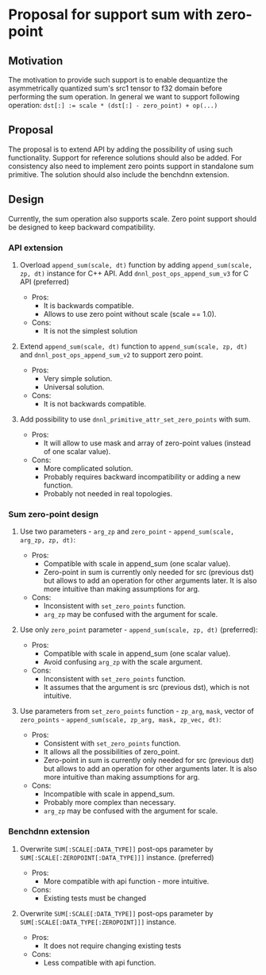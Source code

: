 # Proposal for support sum with zero-point

## Motivation
The motivation to provide such support is to enable dequantize the 
asymmetrically quantized sum's src1 tensor to f32 domain before performing the 
sum operation. In general we want to support following operation:
`dst[:] := scale * (dst[:] - zero_point) + op(...)`

## Proposal
The proposal is to extend API by adding the possibility of using such 
functionality. Support for reference solutions should also be added. For 
consistency also need to implement zero points support in standalone sum 
primitive. The solution should also include the benchdnn extension.

## Design

Currently, the sum operation also supports scale. Zero point support should 
be designed to keep backward compatibility.

### API extension

1. Overload `append_sum(scale, dt)` function by adding 
`append_sum(scale, zp, dt)` instance for C++ API. Add 
`dnnl_post_ops_append_sum_v3` for C API (preferred)
    - Pros:
        - It is backwards compatible.
        - Allows to use zero point without scale (scale == 1.0).
    - Cons:
        - It is not the simplest solution

2. Extend `append_sum(scale, dt)` function to 
`append_sum(scale, zp, dt)` and `dnnl_post_ops_append_sum_v2` to support zero 
point.
    - Pros:
        - Very simple solution.
        - Universal solution.
    - Cons:
        - It is not backwards compatible.

3. Add possibility to use `dnnl_primitive_attr_set_zero_points` with sum.
    - Pros:
        - It will allow to use mask and array of zero-point values (instead of 
          one scalar value).
    - Cons:
        - More complicated solution.
        - Probably requires backward incompatibility or adding a new function.
        - Probably not needed in real topologies.

### Sum zero-point design

1. Use two parameters - `arg_zp` and `zero_point` -
  `append_sum(scale, arg_zp, zp, dt)`:
    - Pros:
        - Compatible with scale in append_sum (one scalar value).
        - Zero-point in sum is currently only needed for src (previous dst) but
          allows to add an operation for other arguments later. It is also more
          intuitive than making assumptions for arg.
    - Cons:
        - Inconsistent with `set_zero_points` function.
        - `arg_zp` may be confused with the argument for scale.

2. Use only `zero_point` parameter - `append_sum(scale, zp, dt)` (preferred):
    - Pros:
        - Compatible with scale in append_sum (one scalar value).
        - Avoid confusing `arg_zp` with the scale argument.
    - Cons:
        - Inconsistent with `set_zero_points` function.
        - It assumes that the argument is src (previous dst), which is not
          intuitive.

3. Use parameters from `set_zero_points` function - `zp_arg`, `mask`, vector of
   `zero_points` - `append_sum(scale, zp_arg, mask, zp_vec, dt)`:
    - Pros:
        - Consistent with `set_zero_points` function.
        - It allows all the possibilities of zero_point.
        - Zero-point in sum is currently only needed for src (previous dst) but
          allows to add an operation for other arguments later. It is also more
          intuitive than making assumptions for arg.
    - Cons:
        - Incompatible with scale in append_sum.
        - Probably more complex than necessary.
        - `arg_zp` may be confused with the argument for scale.

### Benchdnn extension

1. Overwrite `SUM[:SCALE[:DATA_TYPE]]` post-ops parameter by
`SUM[:SCALE[:ZEROPOINT[:DATA_TYPE]]]` instance. (preferred)
    - Pros:
        - More compatible with api function - more intuitive.
    - Cons:
        - Existing tests must be changed

2. Overwrite `SUM[:SCALE[:DATA_TYPE]]` post-ops parameter by
`SUM[:SCALE[:DATA_TYPE[:ZEROPOINT]]]` instance.
    - Pros:
        - It does not require changing existing tests
    - Cons:
        - Less compatible with api function.